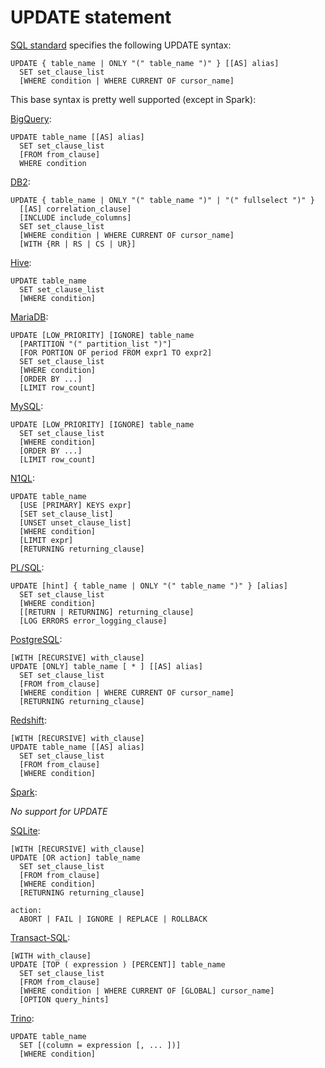 # UPDATE statement

[SQL standard][] specifies the following UPDATE syntax:

    UPDATE { table_name | ONLY "(" table_name ")" } [[AS] alias]
      SET set_clause_list
      [WHERE condition | WHERE CURRENT OF cursor_name]

This base syntax is pretty well supported (except in Spark):

[BigQuery][]:

    UPDATE table_name [[AS] alias]
      SET set_clause_list
      [FROM from_clause]
      WHERE condition

[DB2][]:

    UPDATE { table_name | ONLY "(" table_name ")" | "(" fullselect ")" }
      [[AS] correlation_clause]
      [INCLUDE include_columns]
      SET set_clause_list
      [WHERE condition | WHERE CURRENT OF cursor_name]
      [WITH {RR | RS | CS | UR}]

[Hive][]:

    UPDATE table_name
      SET set_clause_list
      [WHERE condition]

[MariaDB][]:

    UPDATE [LOW_PRIORITY] [IGNORE] table_name
      [PARTITION "(" partition_list ")"]
      [FOR PORTION OF period FROM expr1 TO expr2]
      SET set_clause_list
      [WHERE condition]
      [ORDER BY ...]
      [LIMIT row_count]

[MySQL][]:

    UPDATE [LOW_PRIORITY] [IGNORE] table_name
      SET set_clause_list
      [WHERE condition]
      [ORDER BY ...]
      [LIMIT row_count]

[N1QL][]:

    UPDATE table_name
      [USE [PRIMARY] KEYS expr]
      [SET set_clause_list]
      [UNSET unset_clause_list]
      [WHERE condition]
      [LIMIT expr]
      [RETURNING returning_clause]

[PL/SQL][]:

    UPDATE [hint] { table_name | ONLY "(" table_name ")" } [alias]
      SET set_clause_list
      [WHERE condition]
      [[RETURN | RETURNING] returning_clause]
      [LOG ERRORS error_logging_clause]

[PostgreSQL][]:

    [WITH [RECURSIVE] with_clause]
    UPDATE [ONLY] table_name [ * ] [[AS] alias]
      SET set_clause_list
      [FROM from_clause]
      [WHERE condition | WHERE CURRENT OF cursor_name]
      [RETURNING returning_clause]

[Redshift][]:

    [WITH [RECURSIVE] with_clause]
    UPDATE table_name [[AS] alias]
      SET set_clause_list
      [FROM from_clause]
      [WHERE condition]

[Spark][]:

_No support for UPDATE_

[SQLite][]:

    [WITH [RECURSIVE] with_clause]
    UPDATE [OR action] table_name
      SET set_clause_list
      [FROM from_clause]
      [WHERE condition]
      [RETURNING returning_clause]

    action:
      ABORT | FAIL | IGNORE | REPLACE | ROLLBACK

[Transact-SQL][]:

    [WITH with_clause]
    UPDATE [TOP ( expression ) [PERCENT]] table_name
      SET set_clause_list
      [FROM from_clause]
      [WHERE condition | WHERE CURRENT OF [GLOBAL] cursor_name]
      [OPTION query_hints]

[Trino][]:

    UPDATE table_name
      SET [(column = expression [, ... ])]
      [WHERE condition]

[sql standard]: https://jakewheat.github.io/sql-overview/sql-2008-foundation-grammar.html#_14_13_update_statement_searched
[bigquery]: https://cloud.google.com/bigquery/docs/reference/standard-sql/dml-syntax#update_statement
[db2]: https://www.ibm.com/docs/en/db2/9.7?topic=statements-update
[hive]: https://cwiki.apache.org/confluence/display/Hive/LanguageManual+DML#LanguageManualDML-Update
[mariadb]: https://mariadb.com/kb/en/update/
[mysql]: https://dev.mysql.com/doc/refman/8.0/en/update.html
[n1ql]: https://docs.couchbase.com/server/current/n1ql/n1ql-language-reference/update.html
[pl/sql]: https://docs.oracle.com/en/database/oracle/oracle-database/19/sqlrf/UPDATE.html
[postgresql]: https://www.postgresql.org/docs/current/sql-update.html
[redshift]: https://docs.aws.amazon.com/redshift/latest/dg/r_UPDATE.html
[spark]: https://spark.apache.org/docs/latest/sql-ref-syntax.html#dml-statements
[sqlite]: https://www.sqlite.org/lang_update.html
[transact-sql]: https://docs.microsoft.com/en-us/sql/t-sql/queries/update-transact-sql?view=sql-server-ver16
[trino]: https://trino.io/docs/current/sql/update.html
